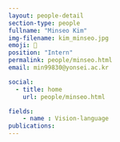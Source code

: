 ```yaml
---
layout: people-detail
section-type: people
fullname: "Minseo Kim"
img-filename: kim_minseo.jpg
emoji: 🏀
position: "Intern"
permalink: people/minseo.html
email: min99830@yonsei.ac.kr

social:
  - title: home
    url: people/minseo.html

fields:
    - name : Vision-language
publications:
---
```


